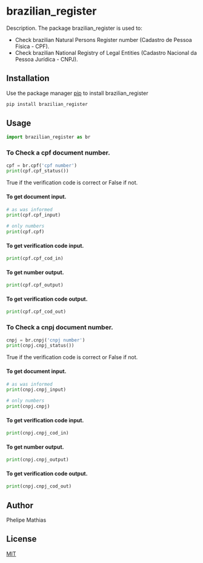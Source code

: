 # brazilian_register

Description.
The package brazilian_register is used to:

* Check brazilian Natural Persons Register number (Cadastro de Pessoa Física - CPF).
* Check brazilian National Registry of Legal Entities (Cadastro Nacional da Pessoa Jurídica - CNPJ).

## Installation

Use the package manager [pip](https://pip.pypa.io/en/stable/) to install brazilian_register

```bash
pip install brazilian_register
```


## Usage

```python
import brazilian_register as br
```


### To Check a **cpf** document number.

```python
cpf = br.cpf('cpf number')
print(cpf.cpf_status())
```
True if the verification code is correct or False if not.


#### To get document input.

```python
# as was informed
print(cpf.cpf_input)

# only numbers
print(cpf.cpf)
```


#### To get verification code input.

```python
print(cpf.cpf_cod_in)
```


#### To get number output.

```python
print(cpf.cpf_output)
```


#### To get verification code output.

```python
print(cpf.cpf_cod_out)
```

### To Check a **cnpj** document number.

```python
cnpj = br.cnpj('cnpj number')
print(cnpj.cnpj_status())
```
True if the verification code is correct or False if not.


#### To get document input.

```python
# as was informed
print(cnpj.cnpj_input)

# only numbers
print(cnpj.cnpj)
```


#### To get verification code input.

```python
print(cnpj.cnpj_cod_in)
```


#### To get number output.

```python
print(cnpj.cnpj_output)
```


#### To get verification code output.

```python
print(cnpj.cnpj_cod_out)
```


## Author

Phelipe Mathias


## License

[MIT](https://choosealicense.com/licenses/mit/)
